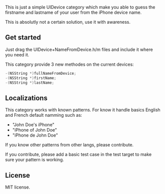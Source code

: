 This is just a simple UIDevice category which make you able to guess the firstname and lastname of your user from the iPhone device name.

This is absolutly not a certain solution, use it with awareness.

## Get started

Just drag the UIDevice+NameFromDevice.h/m files and include it where you need it.

This category provide 3 new methodes on the current devices:

``` objective-c
-(NSString *)fullNameFromDevice;
-(NSString *)firstName;
-(NSString *)lastName;
```

## Localizations

This category works with known patterns.
For know it handle basics English and French default namming such as:
- "John Doe's iPhone"
- "iPhone of John Doe"
- "iPhone de John Doe"

If you know other patterns from other langs, please contribute.

If you contribute, please add a basic test case in the test target to make sure your pattern is working.

## License

MIT license.